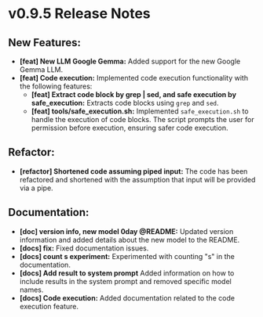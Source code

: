 # v0.9.5 Release Notes

## **New Features:**

*   **[feat] New LLM Google Gemma:** Added support for the new Google Gemma LLM.
*   **[feat] Code execution:** Implemented code execution functionality with the following features:
    *   **[feat] Extract code block by grep | sed, and safe execution by safe\_execution:** Extracts code blocks using `grep` and `sed`.
    *   **[feat] tools/safe\_execution.sh:** Implemented `safe_execution.sh` to handle the execution of code blocks.  The script prompts the user for permission before execution, ensuring safer code execution.

## **Refactor:**

*   **[refactor] Shortened code assuming piped input:**  The code has been refactored and shortened with the assumption that input will be provided via a pipe.

## **Documentation:**

*   **[doc] version info, new model 0day @README:** Updated version information and added details about the new model to the README.
*   **[docs] fix:** Fixed documentation issues.
*   **[docs] count s experiment:** Experimented with counting "s" in the documentation.
*   **[docs] Add result to system prompt** Added information on how to include results in the system prompt and removed specific model names.
*   **[docs] Code execution:** Added documentation related to the code execution feature.
